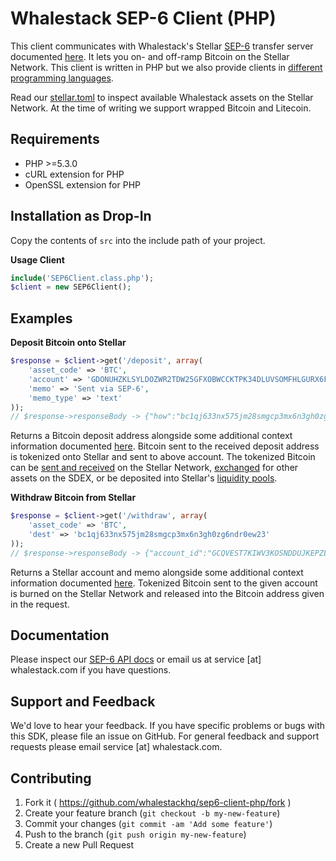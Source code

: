 # Whalestack SEP-6 Client (PHP)

This client communicates with Whalestack's Stellar [SEP-6](https://github.com/stellar/stellar-protocol/blob/master/ecosystem/sep-0006.md) transfer server documented [here](https://www.whalestack.com/en/sep6-api-docs). It lets you on- and off-ramp Bitcoin on the Stellar Network. This client is written in PHP but we also provide clients in [different programming languages](https://www.whalestack.com/en/sep6-api-docs).

Read our [stellar.toml](https://www.whalestack.com/.well-known/stellar.toml) to inspect available Whalestack assets on the Stellar Network. At the time of writing we support wrapped Bitcoin and Litecoin. 

Requirements
------------
* PHP >=5.3.0
* cURL extension for PHP
* OpenSSL extension for PHP

Installation as Drop-In
-----------------------
Copy the contents of `src` into the include path of your project.

**Usage Client**
```php
include('SEP6Client.class.php');
$client = new SEP6Client();
```

## Examples

**Deposit Bitcoin onto Stellar**
```php
$response = $client->get('/deposit', array(
    'asset_code' => 'BTC',
    'account' => 'GDONUHZKLSYLDOZWR2TDW25GFXOBWCCKTPK34DLUVSOMFHLGURX6FNU6',
    'memo' => 'Sent via SEP-6',
    'memo_type' => 'text'
));
// $response->responseBody -> {"how":"bc1qj633nx575jm28smgcp3mx6n3gh0zg6ndr0ew23","id":"f2118ef4115642870638616a4372","eta":600,"min_amount":"0.00001","max_amount":"100.0000000","extra_info":{}}
```

Returns a Bitcoin deposit address alongside some additional context information documented [here](https://www.whalestack.com/en/sep6#get-deposit). Bitcoin sent to the received deposit address is tokenized onto Stellar and sent to above account. The tokenized Bitcoin can be [sent and received](https://developers.stellar.org/docs/tutorials/send-and-receive-payments) on the Stellar Network, [exchanged](https://developers.stellar.org/docs/encyclopedia/path-payments) for other assets on the SDEX, or be deposited into Stellar's [liquidity pools](https://developers.stellar.org/docs/encyclopedia/liquidity-on-stellar-sdex-liquidity-pools).


**Withdraw Bitcoin from Stellar**
```php
$response = $client->get('/withdraw', array(
    'asset_code' => 'BTC',
    'dest' => 'bc1qj633nx575jm28smgcp3mx6n3gh0zg6ndr0ew23'
));
// $response->responseBody -> {"account_id":"GCQVEST7KIWV3KOSNDDUJKEPZLBFWKM7DUS4TCLW2VNVPCBGTDRVTEIT","memo_type":"text","memo":"010cdf0a41410d75b2797a6fa38f","id":"010cdf0a41410d75b2797a6fa38f","min_amount":"0.0005000","max_amount":"100.0000000","fee_fixed":0.0002,"fee_percent":0.2,"extra_info":{"message":"An amount above 100.0000000 will take longer to complete"}}
```

Returns a Stellar account and memo alongside some additional context information documented [here](https://www.whalestack.com/en/sep6#get-withdraw). Tokenized Bitcoin sent to the given account is burned on the Stellar Network and released into the Bitcoin address given in the request.

## Documentation

Please inspect our [SEP-6 API docs](https://www.whalestack.com/en/sep6-api-docs) or email us at service [at] whalestack.com if you have questions.

Support and Feedback
--------------------
We'd love to hear your feedback. If you have specific problems or bugs with this SDK, please file an issue on GitHub. For general feedback and support requests please email service [at] whalestack.com.

Contributing
------------

1. Fork it ( https://github.com/whalestackhq/sep6-client-php/fork )
2. Create your feature branch (`git checkout -b my-new-feature`)
3. Commit your changes (`git commit -am 'Add some feature'`)
4. Push to the branch (`git push origin my-new-feature`)
5. Create a new Pull Request
